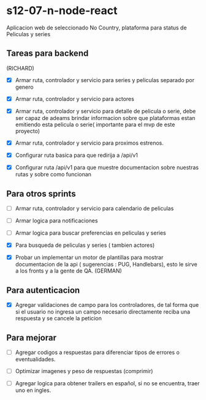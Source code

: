 # s12-07-n-node-react
Aplicacion web de seleccionado No Country, plataforma para status de Peliculas y series

## Tareas para backend

(RICHARD)
- [X] Armar ruta, controlador y servicio para series y peliculas separado por genero
- [X] Armar ruta, controlador y servicio para actores
- [X] Armar ruta, controlador y servicio para detalle de pelicula o serie, debe ser capaz de adeams brindar informacion sobre que plataformas estan emitiendo esta pelicula o serie( importante para el mvp de este proyecto)
- [X] Armar ruta, controlador y servicio para proximos estrenos.
- [X] Configurar ruta basica para que redirija a /api/v1
- [X] Configurar ruta /api/v1 para que muestre documentacion sobre nuestras rutas y sobre como funcionan



## Para otros sprints

- [ ] Armar ruta, controlador y servicio para calendario de peliculas
- [ ] Armar logica para notificaciones
- [ ] Armar logica para buscar preferencias en peliculas y series
- [X] Para busqueda de peliculas y series ( tambien actores)
- [X] Probar un implementar un motor de plantillas para mostrar documentacion de la api ( sugerencias : PUG, Handlebars), esto le sirve a los fronts y a la gente de QA. (GERMAN)


## Para autenticacion 
- [X] Agregar validaciones de campo para los controladores, de tal forma que si el usuario no ingresa un campo necesario directamente reciba una respuesta y se cancele la peticion

## Para mejorar
- [ ] Agregar codigos a respuestas para diferenciar tipos de errores o eventualidades.
- [ ] Optimizar imagenes y peso de respuestas (comprimir)
- [ ] Agregar logica para obtener trailers en español, si no se encuentra, traer uno en ingles.



